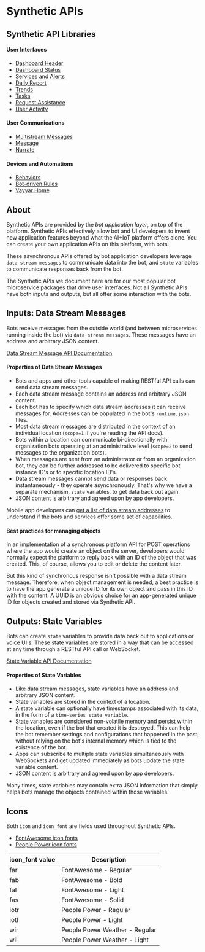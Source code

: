 # Synthetic APIs

## Synthetic API Libraries

#### User Interfaces
+ [Dashboard Header](https://github.com/peoplepower/peoplepower-docs/blob/master/synthetic_apis/dashboard_header.md)
+ [Dashboard Status](https://github.com/peoplepower/peoplepower-docs/blob/master/synthetic_apis/dashboard_status.md)
+ [Services and Alerts](https://github.com/peoplepower/peoplepower-docs/blob/master/synthetic_apis/services.md)
+ [Daily Report](https://github.com/peoplepower/peoplepower-docs/blob/master/synthetic_apis/dailyreport.md)
+ [Trends](https://github.com/peoplepower/peoplepower-docs/blob/master/synthetic_apis/trends.md)
+ [Tasks](https://github.com/peoplepower/peoplepower-docs/blob/master/synthetic_apis/tasks.md)
+ [Request Assistance](https://github.com/peoplepower/peoplepower-docs/blob/master/synthetic_apis/request_assistance.md)
+ [User Activity](https://github.com/peoplepower/peoplepower-docs/blob/master/synthetic_apis/user_activity.md)

#### User Communications
+ [Multistream Messages](https://github.com/peoplepower/peoplepower-docs/blob/master/synthetic_apis/multistream.md)
+ [Message](https://github.com/peoplepower/peoplepower-docs/blob/master/synthetic_apis/message.md)
+ [Narrate](https://github.com/peoplepower/peoplepower-docs/blob/master/synthetic_apis/narrate.md)

#### Devices and Automations
+ [Behaviors](https://github.com/peoplepower/peoplepower-docs/blob/master/synthetic_apis/behaviors.md)
+ [Bot-driven Rules](https://github.com/peoplepower/peoplepower-docs/blob/master/synthetic_apis/rules.md)
+ [Vayyar Home](https://github.com/peoplepower/peoplepower-docs/blob/master/synthetic_apis/vayyar.md)

<!---
#### Energy Management
+ [Demand Response](https://github.com/peoplepower/peoplepower-docs/blob/master/synthetic_apis/demandresponse.md)
+ [Time-of-Use Pricing](https://github.com/peoplepower/peoplepower-docs/blob/master/synthetic_apis/toupricing.md)
--->

## About
Synthetic APIs are provided by the *bot application layer*, on top of the platform. Synthetic APIs effectively allow bot and UI developers to invent new application features beyond what the AI+IoT platform offers alone. You can create your own application APIs on this platform, with bots.

These asynchronous APIs offered by bot application developers leverage `data stream messages` to communicate data into the bot, and `state` variables to communicate responses back from the bot. 

The Synthetic APIs we document here are for our most popular bot microservice packages that drive user interfaces. Not all Synthetic APIs have both inputs and outputs, but all offer some interaction with the bots.

## Inputs: Data Stream Messages

Bots receive messages from the outside world (and between microservices running inside the bot) via `data stream messages`. These messages have an address and arbitrary JSON content.

[Data Stream Message API Documentation](https://iotapps.docs.apiary.io/reference/synthetic-apis/data-stream-messages/send-message)

#### Properties of Data Stream Messages
* Bots and apps and other tools capable of making RESTful API calls can send data stream messages.
* Each data stream message contains an address and arbitrary JSON content.
* Each bot has to specify which data stream addresses it can receive messages for. Addresses can be populated in the bot's `runtime.json` files.
* Most data stream messages are distributed in the context of an individual location (`scope=1` if you're reading the API docs). 
* Bots within a location can communicate bi-directionally with organization bots operating at an administrative level (`scope=2` to send messages to the organization bots). 
* When messages are sent from an administrator or from an organization bot, they can be further addressed to be delivered to specific bot instance ID's or to specific location ID's.
* Data stream messages cannot send data or responses back instantaneously - they operate asynchronously. That's why we have a separate mechanism, `state` variables, to get data back out again.
* JSON content is arbitrary and agreed upon by app developers.

Mobile app developers can [get a list of data stream addresses](https://iotapps.docs.apiary.io/#reference/synthetic-apis/summary-of-capabilities/get-summary) to understand if the bots and services offer some set of capabilities.

#### Best practices for managing objects

In an implementation of a synchronous platform API for POST operations where the app would create an object on the server, developers would normally expect the platform to reply back with an ID of the object that was created. This, of course, allows you to edit or delete the content later.

But this kind of synchronous response isn't possible with a data stream message. Therefore, when object management is needed, a best practice is to have the app generate a unique ID for its own object and pass in this ID with the content. A UUID is an obvious choice for an app-generated unique ID for objects created and stored via Synthetic API.


## Outputs: State Variables

Bots can create `state` variables to provide data back out to applications or voice UI's. These state variables are stored in a way that can be accessed at any time through a RESTful API call or WebSocket.

[State Variable API Documentation](https://iotapps.docs.apiary.io/#reference/synthetic-apis/states/get-state)

#### Properties of State Variables
* Like data stream messages, state variables have an address and arbitrary JSON content.
* State variables are stored in the context of a location.
* A state variable can optionally have timestamps associated with its data, in the form of a `time-series state variable`.
* State variables are considered non-volatile memory and persist within the location, even if the bot that created it is destroyed. This can help the bot remember settings and configurations that happened in the past, without relying on the bot's internal memory which is tied to the existence of the bot.
* Apps can subscribe to multiple state variables simultaneously with WebSockets and get updated immediately as bots update the state variable content.
* JSON content is arbitrary and agreed upon by app developers.

Many times, state variables may contain extra JSON information that simply helps bots manage the objects contained within those variables.


## Icons

Both `icon` and `icon_font` are fields used throughout Synthetic APIs.

+ [FontAwesome icon fonts](https://fontawesome.com)
+ [People Power icon fonts](https://webmedia.peoplepowerco.com/icons/index.html)

| icon_font value | Description |
| --------------- | ----------- |
| far             | FontAwesome - Regular |
| fab             | FontAwesome - Bold |
| fal             | FontAwesome - Light |
| fas             | FontAwesome - Solid |
| iotr            | People Power - Regular |
| iotl            | People Power - Light |
| wir             | People Power Weather - Regular |
| wil             | People Power Weather - Light |



